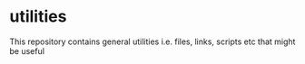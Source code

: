 # utilities
This repository contains general utilities i.e. files, links, scripts etc that might be useful

